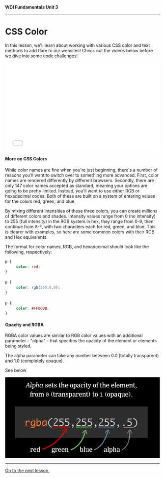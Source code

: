 **WDI Fundamentals Unit 3**

---

# CSS Color

In this lesson, we'll learn about working with various CSS color and text methods to add flare to our websites! Check out the videos below before we dive into some code challenges!

<div class="wistia_responsive_padding" style="padding:56.25% 0 0 0;position:relative;"><div class="wistia_responsive_wrapper" style="height:100%;left:0;position:absolute;top:0;width:100%;"><iframe src="//fast.wistia.net/embed/iframe/2vazcm3j1l?seo=false&videoFoam=true" allowtransparency="true" frameborder="0" scrolling="no" class="wistia_embed" name="wistia_embed" allowfullscreen mozallowfullscreen webkitallowfullscreen oallowfullscreen msallowfullscreen width="100%" height="100%"></iframe></div></div>
<script src="//fast.wistia.net/assets/external/E-v1.js" async></script>

#### More on CSS Colors

While color names are fine when you're just beginning, there's a number of reasons you'll want to switch over to something more advanced. First, color names are rendered differently by different browsers. Secondly, there are only 147 color names accepted as standard, meaning your options are going to be pretty limited. Instead, you'll want to use either RGB or hexadecimal codes. Both of these are built on a system of entering values for the colors red, green, and blue.

By mixing different intensities of these three colors, you can create millions of different colors and shades. Intensity values range from 0 (no intensity) to 255 (full intensity) in the RGB system.In hex, they range from 0-9, then continue from A-F, with two characters each for red, green, and blue. This is clearer with examples, so here are some common colors with their RGB and Hex equivalents.

The format for color names, RGB, and hexadecimal should look like the following, respectively:

```css
p {
     color: red;
}

p {
     color: rgb(255,0,0);
}

p {
     color: #FF0000;
}
```

#### Opacity and RGBA

RGBA color values are similar to RGB color values with an additional parameter - "alpha" - that specifies the opacity of the element or elements being styled.

The alpha parameter can take any number between 0.0 (totally transparent) and 1.0 (completely opaque).

See below

![](../assets/elkwebdesign/rgb.png)

---

[On to the next lesson.](02_lessontemp.md)
